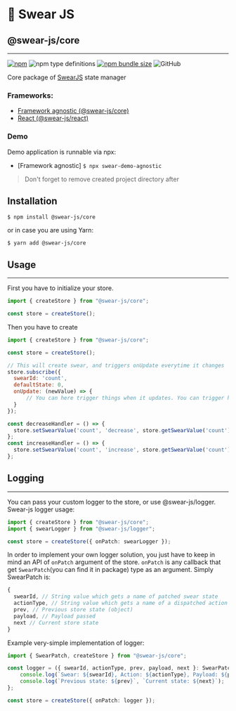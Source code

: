 # 🍭 Swear JS
## @swear-js/core
___
[![npm](https://img.shields.io/npm/v/@swear-js/core?style=flat-square)](https://www.npmjs.com/package/@swear-js/core)
![npm type definitions](https://img.shields.io/npm/types/@swear-js/core?style=flat-square)
[![npm bundle size](https://img.shields.io/bundlephobia/minzip/@swear-js/core?style=flat-square)](https://bundlephobia.com/result?p=@swear-js/core)
![GitHub](https://img.shields.io/github/license/soundsnick/swear-js?style=flat-square)

Core package of [SwearJS](https://github.com/soundsnick/swear-js) state manager


### Frameworks:
- [Framework agnostic (@swear-js/core)](https://npmjs.org/@swear-js/core)
- [React (@swear-js/react)](https://npmjs.org/@swear-js/react)

### Demo
Demo application is runnable via npx:
- [Framework agnostic] `$ npx swear-demo-agnostic`
> Don't forget to remove created project directory after


## Installation
```
$ npm install @swear-js/core
```

or in case you are using Yarn:
```
$ yarn add @swear-js/core
```

## Usage
___
First you have to initialize your store.

```typescript
import { createStore } from "@swear-js/core";

const store = createStore();
```

Then you have to create
```javascript
import { createStore } from "@swear-js/core";

const store = createStore();

// This will create swear, and triggers onUpdate everytime it changes
store.subscribe({
  swearId: 'count',
  defaultState: 0,
  onUpdate: (newValue) => {
      // You can here trigger things when it updates. You can trigger here your render function, or something
  }
});

const decreaseHandler = () => {
  store.setSwearValue('count', 'decrease', store.getSwearValue('count') - 1);
};
const increaseHandler = () => {
  store.setSwearValue('count', 'increase', store.getSwearValue('count') + 1);
};
```

## Logging
___
You can pass your custom logger to the store, or use @swear-js/logger.
Swear-js logger usage:

```typescript
import { createStore } from "@swear-js/core";
import { swearLogger } from "@swear-js/logger";

const store = createStore({ onPatch: swearLogger });
```

In order to implement your own logger solution, you just have to keep in mind an API of `onPatch` argument of the store.
`onPatch` is any callback that get `SwearPatch`(you can find it in package) type as an argument.
Simply SwearPatch is:
```typescript
{
  swearId, // String value which gets a name of patched swear state
  actionType, // String value which gets a name of a dispatched action
  prev, // Previous store state (object)
  payload, // Payload passed
  next // Current store state
}
```
Example very-simple implementation of logger:

```typescript
import { SwearPatch, createStore } from "@swear-js/core";

const logger = ({ swearId, actionType, prev, payload, next }: SwearPatch) => {
    console.log(`Swear: ${swearId}, Action: ${actionType}, Payload: ${payload}`);
    console.log(`Previous state: ${prev}`, `Current state: ${next}`);
};

const store = createStore({ onPatch: logger });
```
